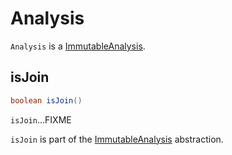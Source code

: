 # Analysis

`Analysis` is a [ImmutableAnalysis](ImmutableAnalysis.md).

## <span id="isJoin"> isJoin

```java
boolean isJoin()
```

`isJoin`...FIXME

`isJoin` is part of the [ImmutableAnalysis](ImmutableAnalysis.md#isJoin) abstraction.
